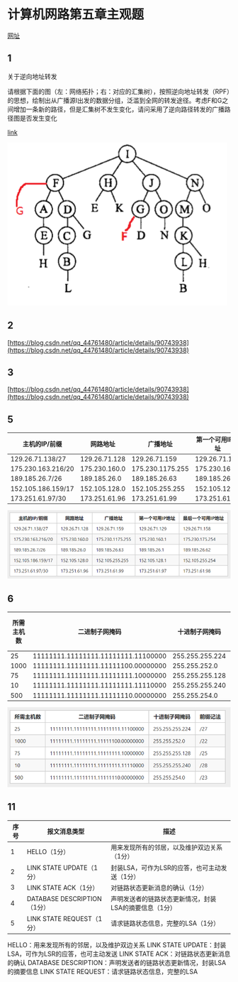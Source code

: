 # 计算机网路第五章主观题

[网址](https://www.icourse163.org/spoc/learn/SCUT-1003042005?tid=1461379441#/learn/hw?id=1236440991)
## 1

关于逆向地址转发

请根据下面的图（左：网络拓扑；右：对应的汇集树），按照逆向地址转发（RPF）的思想，绘制出从广播源I出发的数据分组，泛滥到全网的转发途径。考虑F和G之间增加一条新的路径，但是汇集树不发生变化，请问采用了逆向路径转发的广播路径图是否发生变化

[link](https://sxbb.me/RvRuE)

![](_v_images/20201129090222866_9334.png)

## 2
[https://blog.csdn.net/qq_44761480/article/details/90743938](https://blog.csdn.net/qq_44761480/article/details/90743938)

## 3
[https://blog.csdn.net/qq_44761480/article/details/90743938](https://blog.csdn.net/qq_44761480/article/details/90743938)


## 5
|    主机的IP/前缀    |    网路地址    |     广播地址      | 第一个可用IP地址 | 最后一个可用IP地址 |
| ------------------ | ------------- | ---------------- | --------------- | ----------------- |
| 129.26.71.138/27   | 129.26.71.128 | 129.26.71.159    | 129.26.71.129   | 129.26.71.158     |
| 175.230.163.216/20 | 175.230.160.0 | 175.230.1175.255 | 175.230.160.1   | 175.230.175.254   |
| 189.185.26.7/26    | 189.185.26.0  | 189.185.26.63    | 189.185.26.1    | 189.185.26.62     |
| 152.105.186.159/17 | 152.105.128.0 | 152.105.255.255  | 152.105.128.1   | 152.105.255.254   |
| 173.251.61.97/30   | 173.251.61.96 | 173.251.61.99    | 173.251.61.97   | 173.251.61.98     |


![](_v_images/20201129091543209_12818.png)

## 6

| 所需主机数 |            二进制子网掩码            |  十进制子网掩码  | 前缀记法 |
| --------- | ----------------------------------- | --------------- | -------- |
| 25        | 11111111.11111111.11111111.11100000 | 255.255.255.224 | /27      |
| 1000      | 11111111.11111111.11111100.00000000 | 255.255.252.0   | /22     |
| 75        | 11111111.11111111.11111111.10000000 | 255.255.255.128 | /25     |
| 10        | 11111111.11111111.11111111.11110000 | 255.255.255.240 | /28     |
| 500       | 11111111.11111111.11111110.00000000 | 255.255.254.0   | /23     |


![](_v_images/20201129091748122_19194.png)

## 11

| 序号 | 报文消息类型 | 描述 |
| --- | --- | --- |
| 1 | HELLO（1分） | 用来发现所有的邻居，以及维护双边关系（1分） |
| 2 | LINK STATE UPDATE（1分） | 封装LSA，可作为LSR的应答，也可主动发送（1分） |
| 3 | LINK STATE ACK（1分） | 对链路状态更新消息的确认（1分） |
| 4 | DATABASE DESCRIPTION（1分） | 声明发送者的链路状态更新情况，封装LSA的摘要信息（1分） |
| 5 | LINK STATE REQUEST（1分） | 请求链路状态信息，完整的LSA（1分） |


HELLO：用来发现所有的邻居，以及维护双边关系
LINK STATE UPDATE：封装LSA，可作为LSR的应答，也可主动发送
LINK STATE ACK：对链路状态更新消息的确认
DATABASE DESCRIPTION：声明发送者的链路状态更新情况，封装LSA的摘要信息
LINK STATE REQUEST：请求链路状态信息，完整的LSA

